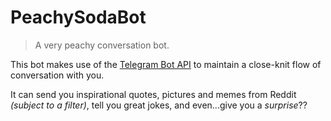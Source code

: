 # PeachySodaBot
>A very peachy conversation bot.

This bot makes use of the [Telegram Bot API](https://github.com/python-telegram-bot/python-telegram-bot "Python-Telegram-Bot") to maintain a close-knit flow of conversation with you. 

It can send you inspirational quotes, pictures and memes from Reddit _(subject to a filter)_, tell you great jokes, and even...give you a *surprise*??
